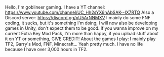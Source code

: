 Hello, I'm goblineer gaming.
I have a YT channel: https://www.youtube.com/channel/UC_Hh2sYX6nAbSAK--IX7RTQ
Also a Discord server: https://discord.gg/pU5ArNNMXV
I mainly do some FNF coding, it sucks, but it's something I'm doing, I will now also be developing games in Unity, don't expect them to be good.
If you wanna improve on my current Extra Key Mod Pack, I'm more than happy, if you upload stuff about it on YT or something, GIVE CREDIT!
About the games I play: I mainly play TF2, Garry's Mod, FNF, Minecraft... Yeah pretty much.
I have no life because I have over 3,000 hours in TF2.
